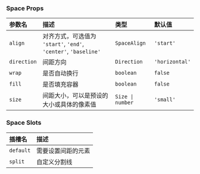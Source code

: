 ### Space Props

| 参数名 | 描述 | 类型 | 默认值 |
| :--- | :--- | :--- | :--- |
| `align` | 对齐方式，可选值为 `'start'`, `'end'`, `'center'`, `'baseline'` | `SpaceAlign` | `'start'` |
| `direction` | 间距方向 | `Direction` | `'horizontal'` |
| `wrap` | 是否自动换行 | `boolean` | `false` |
| `fill` | 是否填充容器 | `boolean` | `false` |
| `size` | 间距大小，可以是预设的大小或具体的像素值 | `Size \| number` | `'small'` |

### Space Slots

| 插槽名 | 描述 |
| :--- | :--- |
| `default` | 需要设置间距的元素 |
| `split` | 自定义分割线 |